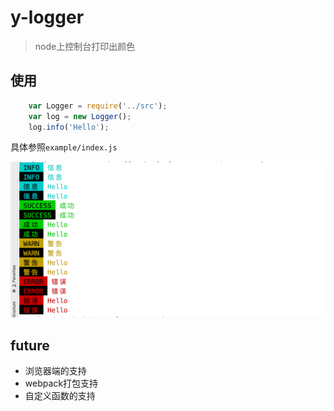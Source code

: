 # y-logger
> node上控制台打印出颜色

## 使用

````js
	var Logger = require('../src');
	var log = new Logger();
	log.info('Hello');
````

具体参照`example/index.js`

![图片](./imgs/a.png)


## future

*	浏览器端的支持
*	webpack打包支持
*	自定义函数的支持
